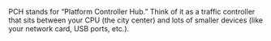 PCH stands for “Platform Controller Hub.” Think of it as a traffic controller that sits between your CPU (the city center) and lots of smaller devices (like your network card, USB ports, etc.).